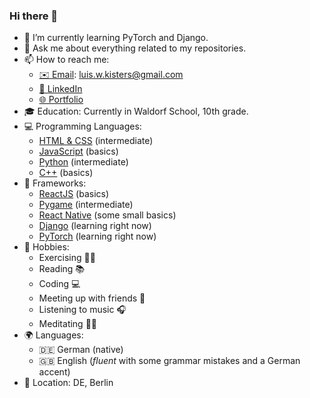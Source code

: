 ### Hi there 👋

- 🌱 I’m currently learning PyTorch and Django.
- 💬 Ask me about everything related to my repositories.
- 📫 How to reach me:
  - [✉️ Email](mailto:luis.w.kisters@gmail.com): luis.w.kisters@gmail.com
  - [💼 LinkedIn](https://www.linkedin.com/in/luis-kisters-484650271/)
  - [🌐 Portfolio](http://84.140.155.206:3000/)
- 🎓 Education: Currently in Waldorf School, 10th grade.
- 💻 Programming Languages:
  - [HTML & CSS](https://developer.mozilla.org/en-US/docs/Web/HTML) (intermediate)
  - [JavaScript](https://developer.mozilla.org/en-US/docs/Web/JavaScript) (basics)
  - [Python](https://www.python.org/) (intermediate)
  - [C++](https://www.cplusplus.com/) (basics)
- 🚀 Frameworks:
  - [ReactJS](https://https://react.dev/) (basics)
  - [Pygame](https://www.pygame.org/) (intermediate)
  - [React Native](https://reactnative.dev/) (some small basics)
  - [Django](https://www.djangoproject.com/) (learning right now)
  - [PyTorch](https://pytorch.org/) (learning right now)
- 🎨 Hobbies: 
  - Exercising 🏋️‍♀️ 
  - Reading 📚 
  - Coding 💻 
  - Meeting up with friends 👥 
  - Listening to music 🎧 
  - Meditating 🧘‍♂️ 
- 🌍 Languages:
  - 🇩🇪 German (native)
  - 🇬🇧 English (*fluent* with some grammar mistakes and a German accent)
- 📍 Location: DE, Berlin
